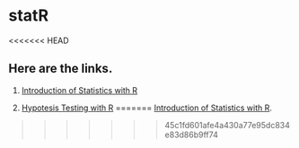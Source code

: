 # statR
<<<<<<< HEAD
## Here are the links.  
1. [Introduction of Statistics with R](https://htmlpreview.github.io/?https://github.com/yihunzeleke/statR/blob/master/intro_stat_R.html)  

2. [Hypotesis Testing with R](https://htmlpreview.github.io/?https://github.com/yihunzeleke/statR/blob/master/hypothesis_test_R.html)
=======
[Introduction of Statistics with R](https://htmlpreview.github.io/?https://raw.githubusercontent.com/yihunzeleke/statR/master/testR.html).
>>>>>>> 45c1fd601afe4a430a77e95dc834e83d86b9ff74
